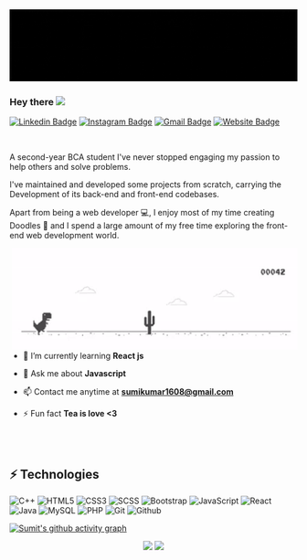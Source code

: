 <img src="github.gif" alt="Sumit Singh - Web Developer">

### Hey there <img src="https://raw.githubusercontent.com/aemmadi/aemmadi/master/wave.gif" width="30px">

[![Linkedin Badge](https://img.shields.io/badge/-wh0sumit-blue?style=flat-square&logo=Linkedin&logoColor=white&link=https://www.linkedin.com/in/wh0sumit/)](https://www.linkedin.com/in/wh0sumit/)
[![Instagram Badge](https://img.shields.io/badge/-wh0.sumiit-purple?style=flat-square&logo=instagram&logoColor=white&link=https://instagram.com/wh0.sumiit/)](https://instagram.com/wh0.sumiit)
[![Gmail Badge](https://img.shields.io/badge/-sumikumar1608@gmail.com-c14438?style=flat-square&logo=Gmail&logoColor=white&link=mailto:wh0sumit@gmail.com)](mailto:wh0sumit@gmail.com)
[![Website Badge](https://img.shields.io/badge/-Sumit's_Portfolio-black?style=flat-square&logo=Website&logoColor=white&link=https://wh0sumit.github.io/)](https://wh0sumit.github.io/)

<br>
<p>A second-year BCA student I've never stopped engaging my passion to help others and solve problems.

I've maintained and developed some projects from scratch, carrying the Development of its back-end and front-end codebases.

Apart from being a web developer 💻, I enjoy most of my time creating Doodles 🎨 and I spend a large amount of my free time exploring the front-end web development world.</p>

<img align="right" alt="GIF" src="Dino.gif" width = "500" height="180">
<br>

- 🌱 I’m currently learning **React js**

- 💬 Ask me about **Javascript**

- 📫 Contact me anytime at **sumikumar1608@gmail.com**

- ⚡ Fun fact **Tea is love <3**

<br>
<br>

## ⚡ Technologies

![C++](https://img.shields.io/badge/-C++-00599C?style=flat-square&logo=c)
![HTML5](https://img.shields.io/badge/-HTML5-E34F26?style=flat-square&logo=html5&logoColor=white)
![CSS3](https://img.shields.io/badge/-CSS3-1572B6?style=flat-square&logo=css3)
![SCSS](https://img.shields.io/badge/-SCSS-white?style=flat-square&logo=sass)
![Bootstrap](https://img.shields.io/badge/-Bootstrap-563D7C?style=flat-square&logo=bootstrap)
![JavaScript](https://img.shields.io/badge/-JavaScript-black?style=flat-square&logo=javascript)
![React](https://img.shields.io/badge/-React-black?style=flat-square&logo=react)
![Java](https://img.shields.io/badge/-java-E34A86?style=flat-square&logo=java)
![MySQL](https://img.shields.io/badge/-MySQL-f5f5f5?style=flat-square&logo=mysql)
![PHP](https://img.shields.io/badge/-PHP-white?style=flat-square&logo=PHP)
![Git](https://img.shields.io/badge/-Git-black?style=flat-square&logo=git)
![Github](https://img.shields.io/badge/-Github-black?style=flat-square&logo=github)

[![Sumit's github activity graph](https://activity-graph.herokuapp.com/graph?username=wh0sumit&theme=xcode)](https://git.io/wh0sumit)

<p align="center">
	
  <img width="48%" src="https://github-readme-stats.vercel.app/api?username=wh0sumit&show_icons=true&theme=tokyonight" />
  <img width="48%" src="https://github-readme-streak-stats.herokuapp.com/?user=wh0sumit&theme=tokyonight" />
</p>
